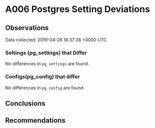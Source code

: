 # A006 Postgres Setting Deviations #

## Observations ##
Data collected: 2019-04-26 18:37:26 +0000 UTC  

### Settings (pg_settings) that Differ ###

No differences in `pg_settings` are found.

### Configs(pg_config) that differ ###

No differences in `pg_config` are found.



## Conclusions ##


## Recommendations ##

